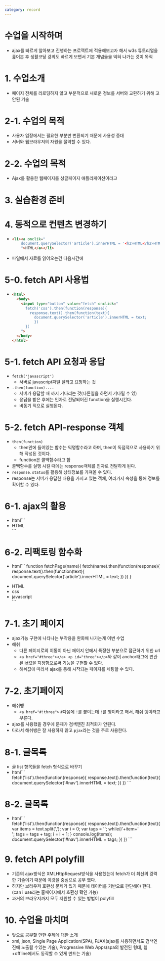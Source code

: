 ```yaml
---
category: record
---
```


# 수업을 시작하며

 * ajax를 빠르게 알아보고 진행하는 프로젝트에 적용해보고자 해서 w3s 튜토리얼을 훑어본 후 생활코딩 강의도 빠르게 보면서 기본 개념들을 익혀 나가는 것이 목적

# 1. 수업소개

* 페이지 전체를 리로딩하지 않고 부분적으로 새로운 정보를 서버와 교환하기 위해 고안된 기술

# 2-1. 수업의 목적

* 사용자 입장에서는 필요한 부분만 변환되기 때문에 사용성 증대
* 서버와 웹브라우저의 자원을 절약할 수 있다.

# 2-2. 수업의 목적

* Ajax를 활용한 웹페이지를 싱글페이지 애플리케이션이라고

# 3. 실습환경 준비

# 4. 동적으로 컨텐츠 변경하기

* ```html
  <li><a onclik="
      document.querySelector('article').innerHTML = '<h2>HTML</h2>HTML is...';
      ">HTML</a></li>
  ```
* 파일에서 자료를 읽어오는건 다음시간에

# 5-0. fetch API 사용법

* ```html
  <html>
    <body>
      <input type="button" value="fetch" onclick="
        fetch('css').then(function(response){
          response.text().then(function(text){
            document.querySelector('article').innerHTML = text;
            })
        })
      ">
    </body>
  </html>
  ```

# 5-1. fetch API 요청과 응답

* `fetch('javascript')`
  * 서버로 javascript파일 달라고 요청하는 것
* `.then(function)....`
  * 서버가 응답할 때 까지 기다리는 것(다른일을 하면서 기다릴 수 있)
  * 응답을 받은 후에는 인자로 전달되어진 function을 실행시킨다.
  * 비동기 적으로 실행된다.

# 5-2. fetch API-response 객체

* `then(function)`
  - then안에 들어있는 함수는 익명함수라고 하며, then이 독점적으로 사용하기 위해 작성된 것이다.
  - function은 콜백함수라고 함
* 콜백함수를 실행 시킬 때에는 response객체를 인자로 전달하게 된다.
* `response.status`를 활용해 상태정보를 가져올 수 있다.
* response는 서버가 응답한 내용을 가지고 있는 객체, 여러가지 속성을 통해 정보를 확이할 수 있다.

# 6-1. ajax의 활용

* html```
  <li><a onclik="
    fetch('html').then(function(response){
      response.text().then(function(text){
        document.querySelector('article').innerHTML = text;
        })
    })
    ">HTML</a></li>
  ```

# 6-2. 리팩토링 함수화

* html```
  function fetchPage(name){
    fetch(name).then(function(response){
      response.text().then(function(text){
        document.querySelector('article').innerHTML = text;
        })
        })
      }

  <li><a onclik="fetchPage('html')">HTML</a></li>
  <li><a onclik="fetchPage('css')">css</a></li>
  <li><a onclik="fetchPage('javascript')">javascript</a></li>
  ```

# 7-1. 초기 페이지

* ajax기능 구현에 나타나는 부작용을 완화해 나가는게 이번 수업
* 해쉬
  - 다른 페이지로의 이동이 아닌 페이지 안에서 특정한 부분으로 접근하기 위한 url
  - `<a href="#three"></a> <p id="three"></p>`와 같이 anchor태그에 연관된 id값을 지정함으로써 기능을 구현할 수 있다.
  - 해쉬값에 따라서 ajax를 통해 시작되는 페이지를 세팅할 수 있다.

# 7-2. 초기페이지

* 해쉬뱅
  - `<a href="#!three">` `#`다음에 `!`를 붙이는데 `!`를 뱅이라고 해서, 해쉬 뱅이라고 부른다.
* ajax를 사용했을 경우에 문제가 검색엔진 최적화가 안된다.
* 다라서 해쉬뱅은 잘 사용하지 않고 `pjax`라는 것을 주로 사용한다.

# 8-1. 글목록

* 글 list 항목들을 fetch 형식으로 바꾸기
* html```
  <ol id="nav"></ol>
  fetch('list').then(function(response){
    response.text().then(function(text){
      document.querySelector('#nav').innerHTML = text;
      })
      })
  ```
# 8-2. 글목록

* html```
  <ol id="nav"></ol>
  fetch('list').then(function(response){
    response.text().then(function(text){
      var items = text.split(',');
      var i = 0;
      var tags = '';
      while(i<items.length){
        var item = items[i];
        item = item.trim()
        var tag = '<li><a href="#!'+item+'" onclick="fetchPage(\''+item+'\')">'+item+'</li>';
        tags = tags + tag;
        i = i + 1;
      }
      console.log(items);
      document.querySelector('#nav').innerHTML = tags;
      })
      })
  ```

# 9. fetch API polyfill

* 기존의 ajax방식은 XMLHttpRequest방식을 사용했는데 fetch가 더 최신의 강력한 기술이기 때문에 이것을 중심으로 공부 했다.
* 하지만 브라우저 호환성 문제가 있기 때문에 데이터를 기반으로 판단해야 한다. (can i use라는 홈페이지에서 호환성 확인 가능)
* 과거의 브라우저까지 모두 지원할 수 있는 방법이 polyfill

# 10. 수업을 마치며

* 앞으로 공부할 만한 주제에 대한 소개
* xml, json, Single Page Application(SPA), PJAX(ajax를 사용하면서도 검색엔진에 노출될 수있는 기술), Progressive Web Apps(spa의 발전된 형태, 웹+offline에서도 동작할 수 있게 만드는 기술)
